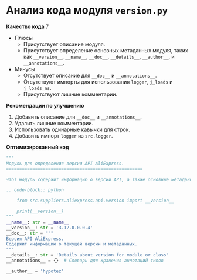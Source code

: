 # Анализ кода модуля `version.py`

**Качество кода**
7
- Плюсы
    - Присутствует описание модуля.
    - Присутствует определение основных метаданных модуля, таких как `__version__`, `__name__`, `__doc__`, `__details__`, `__author__`, и `__annotations__`.
- Минусы
    - Отсутствует описание для `__doc__` и `__annotations__`.
    - Отсутствуют импорты для использования `logger`, `j_loads` и `j_loads_ns`.
    - Присутствуют лишние комментарии.

**Рекомендации по улучшению**

1.  Добавить описание для `__doc__` и `__annotations__`.
2.  Удалить лишние комментарии.
3.  Использовать одинарные кавычки для строк.
4.  Добавить импорт `logger` из `src.logger`.

**Оптимизированный код**

```python
"""
Модуль для определения версии API AliExpress.
====================================================

Этот модуль содержит информацию о версии API, а также основные метаданные.

.. code-block:: python

    from src.suppliers.aliexpress.api.version import __version__

    print(__version__)
"""
__name__: str = __name__
__version__: str = '3.12.0.0.0.4'
__doc__: str = """
Версия API AliExpress.
Содержит информацию о текущей версии и метаданных.
"""
__details__: str = 'Details about version for module or class'
__annotations__ = {}  # Словарь для хранения аннотаций типов

__author__ = 'hypotez'

```